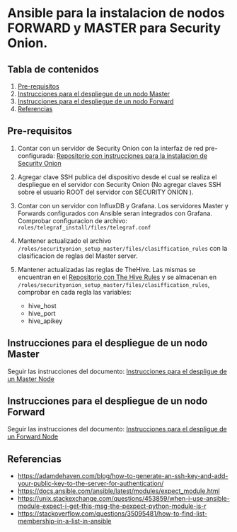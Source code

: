 # Ansible para la instalacion de nodos FORWARD y MASTER para Security Onion.

## Tabla de contenidos

1. [Pre-requisitos](#pre-requisitos)
2. [Instrucciones para el despliegue de un nodo Master](#instrucciones-para-el-despliegue-de-un-nodo-master)
3. [Instrucciones para el despliegue de un nodo Forward](#instrucciones-para-el-despliegue-de-un-nodo-forward)
4. [Referencias](#referencias)


## Pre-requisitos

1. Contar con un servidor de Security Onion con la interfaz de red pre-configurada: [Repositorio con instrucciones para la instalacion de Security Onion](https://gitlab.unc.edu.ar/csirt/csirt-docs)

2. Agregar clave SSH publica del dispositivo desde el cual se realiza el despliegue en el servidor con Security Onion
   (No agregar claves SSH  sobre el usuario ROOT del servidor con SECURITY ONION ).

3. Contar con un servidor con InfluxDB y Grafana. Los servidores Master y Forwards configurados con Ansible seran integrados con Grafana. 
   Comprobar configuracion de archivo: `roles/telegraf_install/files/telegraf.conf`

4. Mantener actualizado el archivo `/roles/securityonion_setup_master/files/clasiffication_rules` con la clasificacion de reglas del Master server.

5. Mantener actualizadas las reglas de TheHive. Las mismas se encuentran en el [Repositorio con The Hive Rules](https://gitlab.unc.edu.ar/csirt/elastalert-thehive) 
   y se almacenan en `/roles/securityonion_setup_master/files/clasiffication_rules`, comprobar en cada regla las variables:
    *  hive_host
    *  hive_port
    *  hive_apikey
    


## Instrucciones para el despliegue de un nodo Master

 Seguir las instrucciones del documento: [Instrucciones para el despligue de un Master Node](Documentacion/instructions-master-node.md)

## Instrucciones para el despliegue de un nodo Forward

 Seguir las instrucciones del documento: [Instrucciones para el despligue de un Forward Node](Documentacion/instructions-forward-node.md)

## Referencias

* https://adamdehaven.com/blog/how-to-generate-an-ssh-key-and-add-your-public-key-to-the-server-for-authentication/
* https://docs.ansible.com/ansible/latest/modules/expect_module.html
* https://unix.stackexchange.com/questions/453859/when-i-use-ansible-module-expect-i-get-this-msg-the-pexpect-python-module-is-r
* https://stackoverflow.com/questions/35095481/how-to-find-list-membership-in-a-list-in-ansible


















